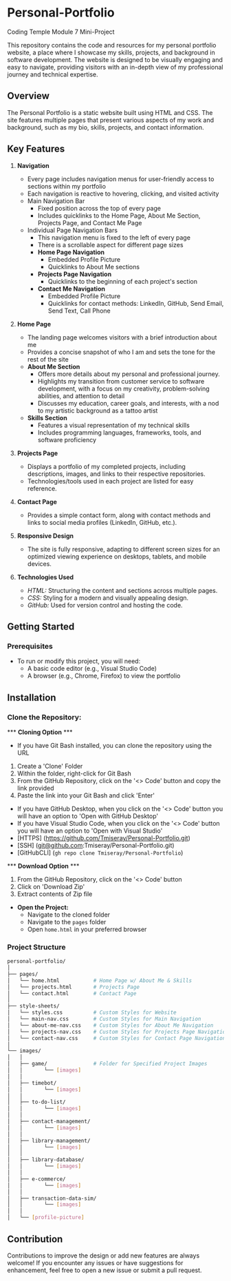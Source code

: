 # Personal-Portfolio
 Coding Temple Module 7 Mini-Project

This repository contains the code and resources for my personal portfolio website, a place where I showcase my skills, projects, and background in software development. The website is designed to be visually engaging and easy to navigate, providing visitors with an in-depth view of my professional journey and technical expertise.

## Overview
The Personal Portfolio is a static website built using HTML and CSS. The site features multiple pages that present various aspects of my work and background, such as my bio, skills, projects, and contact information.

## Key Features
1. **Navigation**
    - Every page includes navigation menus for user-friendly access to sections within my portfolio
    - Each navigation is reactive to hovering, clicking, and visited activity
    - Main Navigation Bar
        * Fixed position across the top of every page
        * Includes quicklinks to the Home Page, About Me Section, Projects Page, and Contact Me Page
    - Individual Page Navigation Bars
        * This navigation menu is fixed to the left of every page
        * There is a scrollable aspect for different page sizes
        * **Home Page Navigation**
            - Embedded Profile Picture
            - Quicklinks to About Me sections
        * **Projects Page Navigation**
            - Quicklinks to the beginning of each project's section
        * **Contact Me Navigation**
            - Embedded Profile Picture
            - Quicklinks for contact methods: LinkedIn, GitHub, Send Email, Send Text, Call Phone

2. **Home Page**
    - The landing page welcomes visitors with a brief introduction about me
    - Provides a concise snapshot of who I am and sets the tone for the rest of the site
    - **About Me Section**
        * Offers more details about my personal and professional journey.
        * Highlights my transition from customer service to software development, with a focus on my creativity, problem-solving abilities, and attention to detail
        * Discusses my education, career goals, and interests, with a nod to my artistic background as a tattoo artist
    - **Skills Section**
        * Features a visual representation of my technical skills
        * Includes programming languages, frameworks, tools, and software proficiency

3. **Projects Page**
    - Displays a portfolio of my completed projects, including descriptions, images, and links to their respective repositories.
    - Technologies/tools used in each project are listed for easy reference.

4. **Contact Page**
    - Provides a simple contact form, along with contact methods and links to social media profiles (LinkedIn, GitHub, etc.).

5. **Responsive Design**
    - The site is fully responsive, adapting to different screen sizes for an optimized viewing experience on desktops, tablets, and mobile devices.

6. **Technologies Used**
    - *HTML:* Structuring the content and sections across multiple pages.
    - *CSS:* Styling for a modern and visually appealing design.
    - *GitHub:* Used for version control and hosting the code.

## Getting Started

### Prerequisites
* To run or modify this project, you will need:
    - A basic code editor (e.g., Visual Studio Code)
    - A browser (e.g., Chrome, Firefox) to view the portfolio

## Installation

### Clone the Repository:

*** **Cloning Option** ***
* If you have Git Bash installed, you can clone the repository using the URL
1. Create a 'Clone' Folder
2. Within the folder, right-click for Git Bash
3. From the GitHub Repository, click on the '<> Code' button and copy the link provided
4. Paste the link into your Git Bash and click 'Enter'
* If you have GitHub Desktop, when you click on the '<> Code' button you will have an option to 'Open with GitHub Desktop'
* If you have Visual Studio Code, when you click on the '<> Code' button you will have an option to 'Open with Visual Studio'
* [HTTPS] (https://github.com/Tmiseray/Personal-Portfolio.git)
* [SSH] (git@github.com:Tmiseray/Personal-Portfolio.git)
* [GitHubCLI] (`gh repo clone Tmiseray/Personal-Portfolio`)

*** **Download Option** ***
1. From the GitHub Repository, click on the '<> Code' button
2. Click on 'Download Zip'
3. Extract contents of Zip file

* **Open the Project:** 
    - Navigate to the cloned folder
    - Navigate to the `pages` folder
    - Open `home.html` in your preferred browser

### Project Structure
```bash
personal-portfolio/
│
├── pages/
│   └── home.html           # Home Page w/ About Me & Skills
│   └── projects.html       # Projects Page
│   └── contact.html        # Contact Page
│
├── style-sheets/
│   └── styles.css          # Custom Styles for Website
│   └── main-nav.css        # Custom Styles for Main Navigation
│   └── about-me-nav.css    # Custom Styles for About Me Navigation
│   └── projects-nav.css    # Custom Styles for Projects Page Navigation
│   └── contact-nav.css     # Custom Styles for Contact Page Navigation
│ 
└── images/
│   │
│   ├── game/               # Folder for Specified Project Images
│   │       └── [images] 
│   │ 
│   ├── timebot/
│   │       └── [images]  
│   │
│   ├── to-do-list/
│   │       └── [images] 
│   │
│   ├── contact-management/
│   │       └── [images] 
│   │
│   ├── library-management/
│   │       └── [images] 
│   │
│   ├── library-database/
│   │       └── [images] 
│   │
│   ├── e-commerce/
│   │       └── [images] 
│   │
│   ├── transaction-data-sim/
│   │       └── [images] 
│   │
│   └── [profile-picture] 
```
## Contribution
Contributions to improve the design or add new features are always welcome! If you encounter any issues or have suggestions for enhancement, feel free to open a new issue or submit a pull request.